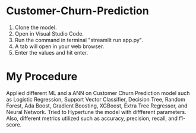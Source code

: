 # Customer-Churn-Prediction

  1. Clone the model.
  2. Open in Visual Studio Code.
  3. Run the command in terminal "streamlit run app.py".
  4. A tab will open in your web browser.
  5. Enter the values and hit enter.

# My Procedure

Applied different ML and a ANN on Customer Churn Prediction model such as Logistic Regression, Support Vector Classifier, Decision Tree, Random Forest, Ada Boost, Gradient Boosting, XGBoost, Extra Tree Regressor, and Neural Network. Tried to Hypertune the model with diffferent parameters.
Also, different metrics utilized such as accuracy, precision, recall, and f1-score.
